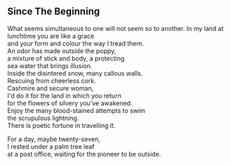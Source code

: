Since The Beginning
-------------------
What seems simultaneous to one will not seem so to another. In my land at lunchtime you are like a grace  
and your form and colour the way I tread them.  
An odor has made outside the poppy,  
a mixture of stick and body, a protecting  
sea water that brings illusion.  
Inside the disintered snow, many callous walls.  
Rescuing from cheerless cork.  
Cashmire and secure woman,  
I'd do it for the land in which you return  
for the flowers of silvery you've awakened.  
Enjoy the many blood-stained attempts to swim  
the scrupulous lightning.  
There is poetic fortune in travelling it.  
  
For a day, maybe twenty-seven,  
I rested under a palm tree leaf  
at a post office, waiting for the pioneer to be outside.  
